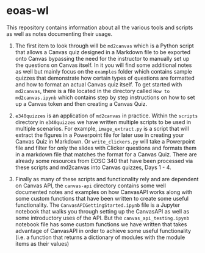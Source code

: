 # eoas-wl

This repository contains information about all the various tools and scripts as well as notes documenting their usage.

1. The first item to look through will be `md2canvas` which is a Python script that allows a Canvas quiz designed in a Markdown file to be exported onto Canvas bypassing the need for the instructor to manually set up the questions on Canvas itself. In it you will find some additional notes as well but mainly focus on the `examples` folder which contains sample quizzes that demonstrate how certain types of questions are formatted and how to format an actual Canvas quiz itself. To get started with `md2canvas`, there is a file located in the directory called `How to md2canvas.ipynb` which contains step by step instructions on how to set up a Canvas token and then creating a Canvas Quiz.

2. `e340quizzes` is an application of `md2canvas` in practice. Within the `scripts` directory in `e340quizzes` we have written multiple scripts to be used in multiple scenarios. For example, `image_extract.py` is a script that will extract the figures in a Powerpoint file for later use in creating your Canvas Quiz in Markdown. Or `write_clickers.py` will take a Powerpoint file and filter for only the slides with Clicker questions and formats them in a markdown file that matches the format for a Canvas Quiz. There are already some resources from EOSC 340 that have been processed via these scripts and md2canvas into Canvas quizzes, Days 1 - 4.

3. Finally as many of these scripts and functionality rely and are dependent on Canvas API, the `canvas-api` directory contains some well documented notes and examples on how CanvasAPI works along with some custom functions that have been written to create some useful functionality. The `CanvasAPIGettingStarted.ipynb` file is a Jupyter notebook that walks you through setting up the CanvasAPI as well as some introductory uses of the API. But the `canvas_api_testing.ipynb` notebook file has some custom functions we have written that takes advantage of CanvasAPI in order to achieve some useful functionality (i.e. a function that returns a dictionary of modules with the module items as their values)
